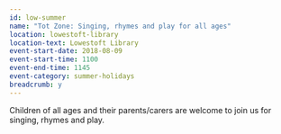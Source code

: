 ```yaml
---
id: low-summer
name: "Tot Zone: Singing, rhymes and play for all ages"
location: lowestoft-library
location-text: Lowestoft Library
event-start-date: 2018-08-09
event-start-time: 1100
event-end-time: 1145
event-category: summer-holidays
breadcrumb: y
---
```


Children of all ages and their parents/carers are welcome to join us for singing, rhymes and play.

